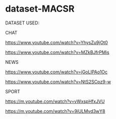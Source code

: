 # dataset-MACSR

DATASET USED:

CHAT

https://www.youtube.com/watch?v=YhysZu9jOt0

https://www.youtube.com/watch?v=MZkBJfrPMis

NEWS

https://www.youtube.com/watch?v=jGoLIPAo1Oc

https://www.youtube.com/watch?v=NtS2SCpz9-w

SPORT

https://m.youtube.com/watch?v=vWxspHfxJVU

https://m.youtube.com/watch?v=9iULMvd3wY8
